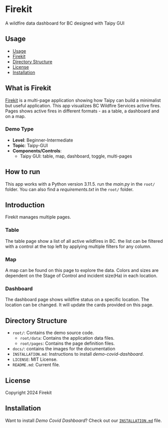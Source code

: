 # Firekit
A wildfire data dashboard for BC designed with Taipy GUI

## Usage
- [Usage](#usage)
- [Firekit](#what-is-Firekit)
- [Directory Structure](#directory-structure)
- [License](#license)
- [Installation](#installation)

## What is Firekit

[Firekit](https://github.com/AbisoyeOnanuga/firekit-taipy) is a multi-page application showing how Taipy can build a minimalist but useful application.
This app visualizes BC Wildfire Services active fires. Pages shows active fires in different formats - as a table, a dashboard and on a map.

### Demo Type
- **Level**: Beginner-Intermediate
- **Topic**: Taipy-GUI
- **Components/Controls**: 
  - Taipy GUI: table, map, dashboard, toggle, multi-pages

## How to run

This app works with a Python version 3.11.5. run the *main.py* in the `root/` folder. You can also find a *requirements.txt* in the `root/` folder.

## Introduction

Firekit manages multiple pages.

### Table

The table page show a list of all active wildfires in BC. the list can be filtered with a control at the top left by applying multiple filters for any column.


### Map

A map can be found on this page to explore the data. Colors and sizes are dependent on the Stage of Control and incident size(Ha) in each location.

### Dashboard

The dashboard page shows wildfire status on a specific location. The location can be changed. It will update the cards provided on this page.


## Directory Structure


- `root/`: Contains the demo source code.
  - `root/data`: Contains the application data files.
  - `root/pages`: Contains the page definition files.
- `docs/`: contains the images for the documentation
- `INSTALLATION.md`: Instructions to install _demo-covid-dashboard_.
- `LICENSE`: MIT License.
- `README.md`: Current file.

## License
Copyright 2024 Firekit

## Installation

Want to install _Demo Covid Dashboard_? Check out our [`INSTALLATION.md`](INSTALLATION.md) file.